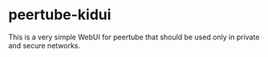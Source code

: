 # peertube-kidui
This is a very simple WebUI for peertube that should be used only in private and secure networks.
